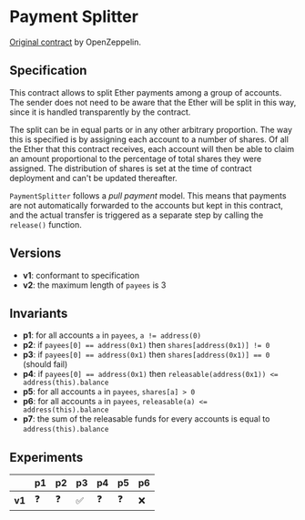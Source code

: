 # Payment Splitter
[Original contract](https://github.com/OpenZeppelin/openzeppelin-contracts/blob/master/contracts/finance/PaymentSplitter.sol) by OpenZeppelin.

## Specification
This contract allows to split Ether payments among a group of accounts. The
sender does not need to be aware that the Ether will be split in this way,
since it is handled transparently by the contract.
 
The split can be in equal parts or in any other arbitrary proportion. The way
this is specified is by assigning each account to a number of shares. Of all
the Ether that this contract receives, each account will then be able to
claim an amount proportional to the percentage of total shares they were
assigned. The distribution of shares is set at the time of contract
deployment and can't be updated thereafter.

`PaymentSplitter` follows a _pull payment_ model. This means that payments
are not automatically forwarded to the accounts but kept in this contract,
and the actual transfer is triggered as a separate step by calling the
`release()` function. 

## Versions
- **v1**: conformant to specification
- **v2**: the maximum length of `payees` is 3

## Invariants
- **p1**: for all accounts `a` in `payees`, `a != address(0)`
- **p2**: if `payees[0] == address(0x1)` then `shares[address(0x1)] != 0`
- **p3**: if `payees[0] == address(0x1)` then `shares[address(0x1)] == 0` (should fail)
- **p4**: if `payees[0] == address(0x1)` then `releasable(address(0x1)) <= address(this).balance`
- **p5**: for all accounts `a` in `payees`, `shares[a] > 0`
- **p6**: for all accounts `a` in `payees`, `releasable(a) <= address(this).balance`
- **p7**: the sum of the releasable funds for every accounts is equal to
  `address(this).balance`

## Experiments

|        | **p1**     | **p2**     | **p3**             | **p4**     | **p5**     | **p6** |
| ------ | ---------- | ---------- | ------------------ | ---------- | ---------- | ------ |
| **v1** | :question: | :question: | :white_check_mark: | :question: | :question: | :x:    |
